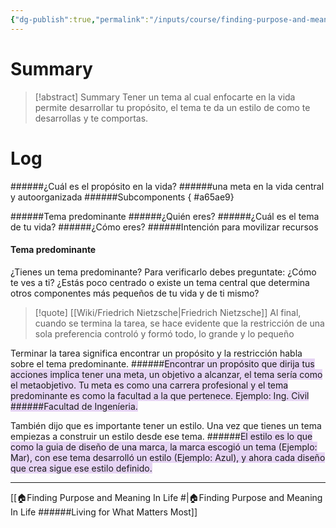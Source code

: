 ```yaml
---
{"dg-publish":true,"permalink":"/inputs/course/finding-purpose-and-meaning-in-life-living-for-what-matters-most/welcome-to-week-1/"}
---
```


# Summary
>[!abstract] Summary
> Tener un tema al cual enfocarte en la vida permite desarrollar tu propósito, el tema te da un estilo de como te desarrollas y te comportas.

# Log
######¿Cuál es el propósito en la vida?
   ######una meta en la vida central y autoorganizada
######Subcomponents
{ #a65ae9}

   ######Tema predominante
      ######¿Quién eres?
      ######¿Cuál es el tema de tu vida?
      ######¿Cómo eres?
   ######Intención para movilizar recursos

#### Tema predominante
¿Tienes un tema predominante? Para verificarlo debes preguntate: ¿Cómo te ves a ti? ¿Estás poco centrado o existe un tema central que determina otros componentes más pequeños de tu vida y de ti mismo?

> [!quote] [[Wiki/Friedrich Nietzsche\|Friedrich Nietzsche]]
> Al final, cuando se termina la tarea, se hace evidente que la restricción de una sola preferencia controló y formó todo, lo grande y lo pequeño 

Terminar la tarea significa encontrar un propósito y la restricción habla sobre el tema predominante. 
 ######<span style="background:rgba(136, 49, 204, 0.2)">Encontrar un propósito que dirija tus acciones implica tener una meta, un objetivo a alcanzar, el tema sería como el metaobjetivo. Tu meta es como una carrera profesional y el tema predominante es como la facultad a la que pertenece. Ejemplo: Ing. Civil ######Facultad de Ingeníeria.</span>

También dijo que es importante tener un estilo. Una vez que tienes un tema empiezas a construir un estilo desde ese tema.
 ######<span style="background:rgba(136, 49, 204, 0.2)">El estilo es lo que como la guia de diseño de una marca, la marca escogió un tema (Ejemplo: Mar), con ese tema desarrolló un estilo (Ejemplo: Azul), y ahora cada diseño que crea sigue ese estilo definido.</span>

---
[[🏠Finding Purpose and Meaning In Life #\|🏠Finding Purpose and Meaning In Life ######Living for What Matters Most]]